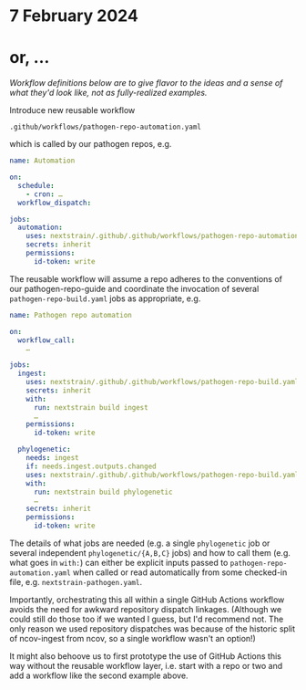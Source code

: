 # 7 February 2024
# or, …

_Workflow definitions below are to give flavor to the ideas and a sense of what
they'd look like, not as fully-realized examples._

Introduce new reusable workflow

    .github/workflows/pathogen-repo-automation.yaml

which is called by our pathogen repos, e.g.

```yaml
name: Automation

on:
  schedule:
    - cron: …
  workflow_dispatch:

jobs:
  automation:
    uses: nextstrain/.github/.github/workflows/pathogen-repo-automation.yaml@master
    secrets: inherit
    permissions:
      id-token: write
```

The reusable workflow will assume a repo adheres to the conventions of our
pathogen-repo-guide and coordinate the invocation of several
`pathogen-repo-build.yaml` jobs as appropriate, e.g.

```yaml
name: Pathogen repo automation

on:
  workflow_call:
    …

jobs:
  ingest:
    uses: nextstrain/.github/.github/workflows/pathogen-repo-build.yaml@…
    secrets: inherit
    with:
      run: nextstrain build ingest
      …
    permissions:
      id-token: write

  phylogenetic:
    needs: ingest
    if: needs.ingest.outputs.changed
    uses: nextstrain/.github/.github/workflows/pathogen-repo-build.yaml@…
    with:
      run: nextstrain build phylogenetic
      …
    secrets: inherit
    permissions:
      id-token: write
```

The details of what jobs are needed (e.g. a single `phylogenetic` job or
several independent `phylogenetic/{A,B,C}` jobs) and how to call them (e.g.
what goes in `with:`) can either be explicit inputs passed to
`pathogen-repo-automation.yaml` when called or read automatically from some
checked-in file, e.g. `nextstrain-pathogen.yaml`.

Importantly, orchestrating this all within a single GitHub Actions workflow
avoids the need for awkward repository dispatch linkages.  (Although we could
still do those too if we wanted I guess, but I'd recommend not.  The only
reason we used repository dispatches was because of the historic split of
ncov-ingest from ncov, so a single workflow wasn't an option!)

It might also behoove us to first prototype the use of GitHub Actions this way
without the reusable workflow layer, i.e. start with a repo or two and add a
workflow like the second example above.
